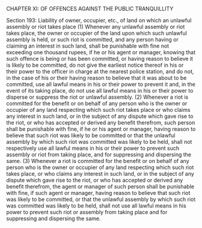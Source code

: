 CHAPTER XI: OF OFFENCES AGAINST THE PUBLIC TRANQUILLITY

Section 193: Liability of owner, occupier, etc., of land on which an unlawful assembly or riot takes place
(1) Whenever any unlawful assembly or riot takes place, the owner or occupier of the land upon which such unlawful assembly is held, or such riot is committed, and any person having or claiming an interest in such land, shall be punishable with fine not exceeding one thousand rupees, if he or his agent or manager, knowing that such offence is being or has been committed, or having reason to believe it is likely to be committed, do not give the earliest notice thereof in his or their power to the officer in charge at the nearest police station, and do not, in the case of his or their having reason to believe that it was about to be committed, use all lawful means in his or their power to prevent it and, in the event of its taking place, do not use all lawful means in his or their power to disperse or suppress the riot or unlawful assembly. (2) Whenever a riot is committed for the benefit or on behalf of any person who is the owner or occupier of any land respecting which such riot takes place or who claims any interest in such land, or in the subject of any dispute which gave rise to the riot, or who has accepted or derived any benefit therefrom, such person shall be punishable with fine, if he or his agent or manager, having reason to believe that such riot was likely to be committed or that the unlawful assembly by which such riot was committed was likely to be held, shall not respectively use all lawful means in his or their power to prevent such assembly or riot from taking place, and for suppressing and dispersing the same. (3) Whenever a riot is committed for the benefit or on behalf of any person who is the owner or occupier of any land respecting which such riot takes place, or who claims any interest in such land, or in the subject of any dispute which gave rise to the riot, or who has accepted or derived any benefit therefrom, the agent or manager of such person shall be punishable with fine, if such agent or manager, having reason to believe that such riot was likely to be committed, or that the unlawful assembly by which such riot was committed was likely to be held, shall not use all lawful means in his power to prevent such riot or assembly from taking place and for suppressing and dispersing the same.

